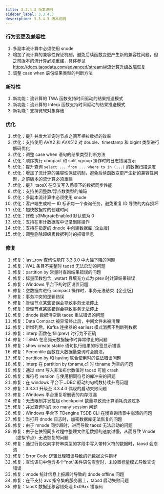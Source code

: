 ```yaml
---
title: 3.3.4.3 版本说明
sidebar_label: 3.3.4.3
description: 3.3.4.3 版本说明
---
```


### 行为变更及兼容性

1. 多副本流计算中必须使用 snode
1. 增加了流计算的兼容性保证机制，避免后续函数变更产生新的兼容性问题，但之前版本的流计算必须重建，具体参见 <https://docs.taosdata.com/advanced/stream/#流计算升级故障恢复>
1. 调整 case when 语句结果类型的判断方法

### 新特性

1. 新功能：流计算的 TWA 函数支持时间驱动的结果推送模式
1. 新功能：流计算的 Interp 函数支持时间驱动的结果推送模式
1. 新功能：支持微软对象存储

### 优化

1. 优化：提升并发大查询时节点之间互相拉数据的效率
1. 优化：支持使用 AVX2 和 AVX512 对 double、timestamp 和 bigint 类型进行解码优化
1. 优化：调整 case when 语句的结果类型判断方法
1. 优化：顺序执行 compact 和 split vgroup 操作时的日志错误提示
1. 优化：提升查询 `select ... from ... where ts in (...)` 的数据扫描速度
1. 优化：增加了流计算的兼容性保证机制，避免后续函数变更产生新的兼容性问题，之前版本的流计算必须重建
1. 优化：提升 taosX 在交叉写入场景下的数据同步性能
1. 优化：支持关闭整数/浮点数类型的编码
1. 优化：多副本流计算中必须使用 snode
1. 优化：客户端生成唯一 ID 标识每一个查询任务，避免重复 ID 导致的内存损坏
1. 优化：加快数据库的创建时间
1. 优化：修改 s3MigrateEnabled 默认值为 0
1. 优化：支持在审计数据库中记录删除操作
1. 优化：支持在指定的 dnode 中创建数据库 [企业版]
1. 优化：调整删除超级表数据列时的报错信息

### 修复

1. 修复：last_row 查询性能在 3.3.3.0 中大幅下降的问题
1. 修复：WAL 条目不完整时 taosd 无法启动的问题
1. 修复：partition by 常量时查询结果错误的问题
1. 修复：标量函数包含 _wstart 且填充方式为 prev 时计算结果错误
1. 修复：Windows 平台下的时区设置问题
1. 修复：空数据库进行 compact 操作时，事务无法结束【企业版】
1. 修复：事务冲突的逻辑错误
1. 修复：管理节点某些错误会导致事务无法停止
1. 修复：管理节点某些错误会导致事务无法停止
1. 修复：dnode 数据清空后 taosc 重试错误的问题
1. 修复：Data Compact 被异常终止后，中间文件未被清理
1. 修复：新增列后，Kafka 连接器的 earliest 模式消费不到新列数据
1. 修复：interp 函数在 fill(prev) 时行为不正确
1. 修复：TSMA 在高频元数据操作时异常停止的问题
1. 修复：show create stable 语句执行结果的标签显示错误
1. 修复：Percentile 函数在大数据量查询时会崩溃。
1. 修复：partition by 和 having 联合使用时的语法错误问题
1. 修复：interp 在 partition by tbname,c1 时 tbname 为空的问题
1. 修复：通过 stmt 写入非法布尔数值时 taosd 可能 crash
1. 修复：库符号 version 与使用相同符号的库冲突的问题
1. 修复：在 windows 平台下 JDBC 驱动的句柄数持续升高问题
1. 修复：3.3.3.1 升级至 3.3.4.0 偶现的启动失败问题
1. 修复：Windows 平台重复增删表的内存泄漏
1. 修复：无法限制并发拉起 checkpoint 数量导致流计算消耗资源过多
1. 修复：并发查询时的 too many session 问题
1. 修复：Windows 平台下 TDengine TSDB CLI 在慢查询场景中崩溃的问题
1. 修复：当打开 dnode 日志时，加密数据库无法恢复的问题
1. 修复：由于 mnode 同步超时，进而导致 taosd 无法启动的问题
1. 修复：由于在快照同步过程中整理文件组数据的速度过慢，从而导致 Vnode（虚拟节点）无法恢复的问题
1. 修复：通过行协议向字符串类型的字段中写入带转义符的数据时，taosd 会崩溃
1. 修复：Error Code 逻辑处理错误导致的元数据文件损坏
1. 修复：查询语句中包含多个“not”条件语句嵌套时，未设置标量模式导致查询错误
1. 修复：vnode 统计信息上报超时导致的 dnode offline 问题
1. 修复：在不支持 avx 指令集的服务器上，taosd 启动失败问题
1. 修复：taosX 数据迁移容错处理 0x09xx 错误码
